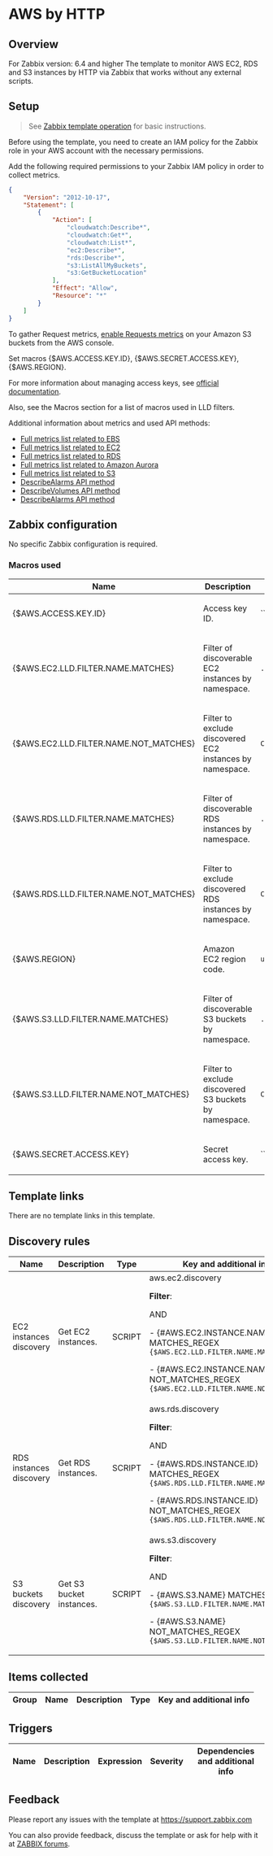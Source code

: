 
# AWS by HTTP

## Overview

For Zabbix version: 6.4 and higher
The template to monitor AWS EC2, RDS and S3 instances by HTTP via Zabbix that works without any external scripts.


## Setup

> See [Zabbix template operation](https://www.zabbix.com/documentation/6.4/manual/config/templates_out_of_the_box/http) for basic instructions.

Before using the template, you need to create an IAM policy for the Zabbix role in your AWS account with the necessary permissions.  

Add the following required permissions to your Zabbix IAM policy in order to collect metrics.  
```json
{
    "Version": "2012-10-17",
    "Statement": [
        {
            "Action": [
                "cloudwatch:Describe*",
                "cloudwatch:Get*",
                "cloudwatch:List*",
                "ec2:Describe*",
                "rds:Describe*",
                "s3:ListAllMyBuckets",
                "s3:GetBucketLocation"
            ],
            "Effect": "Allow",
            "Resource": "*"
        }
    ]
}
  ```

To gather Request metrics, [enable Requests metrics](https://docs.aws.amazon.com/AmazonS3/latest/userguide/cloudwatch-monitoring.html) on your Amazon S3 buckets from the AWS console.

Set macros {$AWS.ACCESS.KEY.ID}, {$AWS.SECRET.ACCESS.KEY}, {$AWS.REGION}.

For more information about managing access keys, see [official documentation](https://docs.aws.amazon.com/general/latest/gr/aws-sec-cred-types.html#access-keys-and-secret-access-keys).

Also, see the Macros section for a list of macros used in LLD filters.

Additional information about metrics and used API methods:
* [Full metrics list related to EBS](https://docs.aws.amazon.com/AWSEC2/latest/UserGuide/using_cloudwatch_ebs.html)
* [Full metrics list related to EC2](https://docs.aws.amazon.com/AWSEC2/latest/UserGuide/viewing_metrics_with_cloudwatch.html)
* [Full metrics list related to RDS](https://docs.aws.amazon.com/AmazonRDS/latest/UserGuide/rds-metrics.html)
* [Full metrics list related to Amazon Aurora](https://docs.aws.amazon.com/AmazonRDS/latest/AuroraUserGuide/Aurora.AuroraMySQL.Monitoring.Metrics.html#Aurora.AuroraMySQL.Monitoring.Metrics.instances)
* [Full metrics list related to S3](https://docs.aws.amazon.com/AmazonS3/latest/userguide/metrics-dimensions.html)
* [DescribeAlarms API method](https://docs.aws.amazon.com/AmazonCloudWatch/latest/APIReference/API_DescribeAlarms.html)
* [DescribeVolumes API method](https://docs.aws.amazon.com/AWSEC2/latest/APIReference/API_DescribeVolumes.html)
* [DescribeAlarms API method](https://docs.aws.amazon.com/AmazonCloudWatch/latest/APIReference/API_DescribeAlarms.html)


## Zabbix configuration

No specific Zabbix configuration is required.

### Macros used

|Name|Description|Default|
|----|-----------|-------|
|{$AWS.ACCESS.KEY.ID} |<p>Access key ID.</p> |`` |
|{$AWS.EC2.LLD.FILTER.NAME.MATCHES} |<p>Filter of discoverable EC2 instances by namespace.</p> |`.*` |
|{$AWS.EC2.LLD.FILTER.NAME.NOT_MATCHES} |<p>Filter to exclude discovered EC2 instances by namespace.</p> |`CHANGE_IF_NEEDED` |
|{$AWS.RDS.LLD.FILTER.NAME.MATCHES} |<p>Filter of discoverable RDS instances by namespace.</p> |`.*` |
|{$AWS.RDS.LLD.FILTER.NAME.NOT_MATCHES} |<p>Filter to exclude discovered RDS instances by namespace.</p> |`CHANGE_IF_NEEDED` |
|{$AWS.REGION} |<p>Amazon EC2 region code.</p> |`us-west-1` |
|{$AWS.S3.LLD.FILTER.NAME.MATCHES} |<p>Filter of discoverable S3 buckets by namespace.</p> |`.*` |
|{$AWS.S3.LLD.FILTER.NAME.NOT_MATCHES} |<p>Filter to exclude discovered S3 buckets by namespace.</p> |`CHANGE_IF_NEEDED` |
|{$AWS.SECRET.ACCESS.KEY} |<p>Secret access key.</p> |`` |

## Template links

There are no template links in this template.

## Discovery rules

|Name|Description|Type|Key and additional info|
|----|-----------|----|----|
|EC2 instances discovery |<p>Get EC2 instances.</p> |SCRIPT |aws.ec2.discovery<p>**Filter**:</p>AND <p>- {#AWS.EC2.INSTANCE.NAME} MATCHES_REGEX `{$AWS.EC2.LLD.FILTER.NAME.MATCHES}`</p><p>- {#AWS.EC2.INSTANCE.NAME} NOT_MATCHES_REGEX `{$AWS.EC2.LLD.FILTER.NAME.NOT_MATCHES}`</p> |
|RDS instances discovery |<p>Get RDS instances.</p> |SCRIPT |aws.rds.discovery<p>**Filter**:</p>AND <p>- {#AWS.RDS.INSTANCE.ID} MATCHES_REGEX `{$AWS.RDS.LLD.FILTER.NAME.MATCHES}`</p><p>- {#AWS.RDS.INSTANCE.ID} NOT_MATCHES_REGEX `{$AWS.RDS.LLD.FILTER.NAME.NOT_MATCHES}`</p> |
|S3 buckets discovery |<p>Get S3 bucket instances.</p> |SCRIPT |aws.s3.discovery<p>**Filter**:</p>AND <p>- {#AWS.S3.NAME} MATCHES_REGEX `{$AWS.S3.LLD.FILTER.NAME.MATCHES}`</p><p>- {#AWS.S3.NAME} NOT_MATCHES_REGEX `{$AWS.S3.LLD.FILTER.NAME.NOT_MATCHES}`</p> |

## Items collected

|Group|Name|Description|Type|Key and additional info|
|-----|----|-----------|----|---------------------|

## Triggers

|Name|Description|Expression|Severity|Dependencies and additional info|
|----|-----------|----|----|----|

## Feedback

Please report any issues with the template at https://support.zabbix.com

You can also provide feedback, discuss the template or ask for help with it at [ZABBIX forums](https://www.zabbix.com/forum/zabbix-suggestions-and-feedback).

